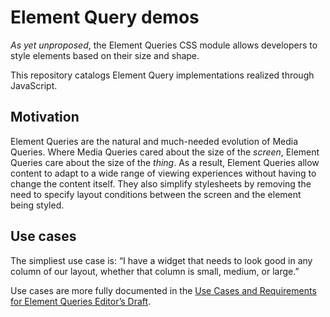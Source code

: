 # Element Query demos

*As yet unproposed*, the Element Queries CSS module allows developers to style elements based on their size and shape.

This repository catalogs Element Query implementations realized through JavaScript.

## Motivation

Element Queries are the natural and much-needed evolution of Media Queries.
Where Media Queries cared about the size of the *screen*, Element Queries care about the size of the *thing*.
As a result, Element Queries allow content to adapt to a wide range of viewing experiences without having to change the content itself.
They also simplify stylesheets by removing the need to specify layout conditions between the screen and the element being styled.

## Use cases

The simpliest use case is: “I have a widget that needs to look good in any column of our layout, whether that column is small, medium, or large.”

Use cases are more fully documented in the [Use Cases and Requirements for Element Queries Editor’s Draft](http://responsiveimagescg.github.io/eq-usecases/).